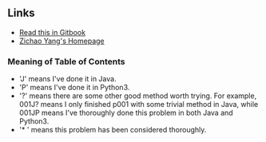 ## Links

* [Read this in Gitbook](https://zichao-yang.gitbook.io/leetcode-zichao/)
* [Zichao Yang's Homepage](https://www.zichaoyang.com/)


### Meaning of Table of Contents
* 'J' means I've done it in Java.
* 'P' means I've done it in Python3.
* '?' means there are some other good method worth trying.
For example, 001J? means I only finished p001 with some trivial method in Java, while 001JP means I've thoroughly done this problem in both Java and Python3.
* '* ' means this problem has been considered thoroughly.
